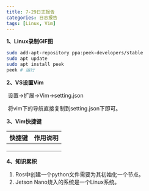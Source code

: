 ```yaml
---
title: 7-29日志报告
categories: 日志报告
tags: [Linux, Vim]
---
```


**1、Linux录制GIF图**

```bash
sudo add-apt-repository ppa:peek-developers/stable
sudo apt update
sudo apt install peek
peek # 运行
```

**2、VS设置Vim**

​	设置->扩展->Vim->setting.json

​	将vim下的导航直接复制到setting.json下即可。

**3、Vim快捷键**

| 快捷键 | 作用说明 |
| ------ | -------- |
|        |          |
|        |          |
|        |          |

**4、知识累积**

1. Ros中创建一个python文件需要为其初始化一个节点。
2. Jetson Nano烧入的系统是一个Linux系统。

